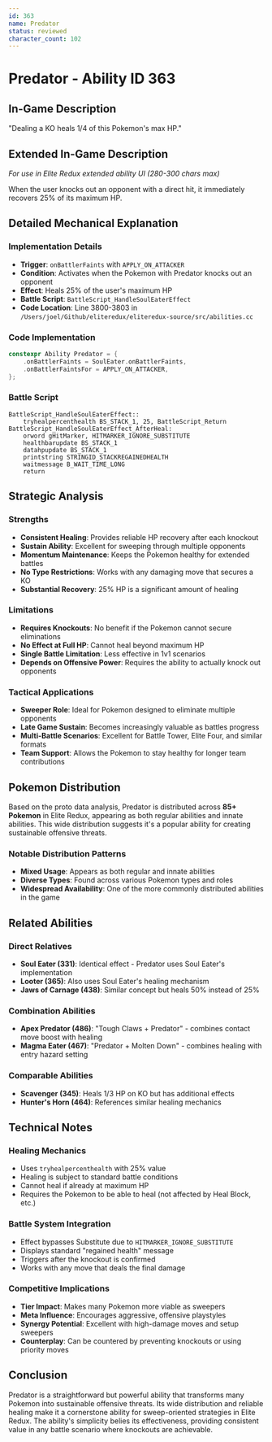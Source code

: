 ```yaml
---
id: 363
name: Predator
status: reviewed
character_count: 102
---
```


# Predator - Ability ID 363

## In-Game Description
"Dealing a KO heals 1/4 of this Pokemon's max HP."

## Extended In-Game Description
*For use in Elite Redux extended ability UI (280-300 chars max)*

When the user knocks out an opponent with a direct hit, it immediately recovers 25% of its maximum HP.

## Detailed Mechanical Explanation

### Implementation Details
- **Trigger**: `onBattlerFaints` with `APPLY_ON_ATTACKER`
- **Condition**: Activates when the Pokemon with Predator knocks out an opponent
- **Effect**: Heals 25% of the user's maximum HP
- **Battle Script**: `BattleScript_HandleSoulEaterEffect`
- **Code Location**: Line 3800-3803 in `/Users/joel/Github/eliteredux/eliteredux-source/src/abilities.cc`

### Code Implementation
```cpp
constexpr Ability Predator = {
    .onBattlerFaints = SoulEater.onBattlerFaints,
    .onBattlerFaintsFor = APPLY_ON_ATTACKER,
};
```

### Battle Script
```assembly
BattleScript_HandleSoulEaterEffect::
    tryhealpercenthealth BS_STACK_1, 25, BattleScript_Return
BattleScript_HandleSoulEaterEffect_AfterHeal:
    orword gHitMarker, HITMARKER_IGNORE_SUBSTITUTE
    healthbarupdate BS_STACK_1
    datahpupdate BS_STACK_1
    printstring STRINGID_STACKREGAINEDHEALTH
    waitmessage B_WAIT_TIME_LONG
    return
```

## Strategic Analysis

### Strengths
- **Consistent Healing**: Provides reliable HP recovery after each knockout
- **Sustain Ability**: Excellent for sweeping through multiple opponents
- **Momentum Maintenance**: Keeps the Pokemon healthy for extended battles
- **No Type Restrictions**: Works with any damaging move that secures a KO
- **Substantial Recovery**: 25% HP is a significant amount of healing

### Limitations
- **Requires Knockouts**: No benefit if the Pokemon cannot secure eliminations
- **No Effect at Full HP**: Cannot heal beyond maximum HP
- **Single Battle Limitation**: Less effective in 1v1 scenarios
- **Depends on Offensive Power**: Requires the ability to actually knock out opponents

### Tactical Applications
- **Sweeper Role**: Ideal for Pokemon designed to eliminate multiple opponents
- **Late Game Sustain**: Becomes increasingly valuable as battles progress
- **Multi-Battle Scenarios**: Excellent for Battle Tower, Elite Four, and similar formats
- **Team Support**: Allows the Pokemon to stay healthy for longer team contributions

## Pokemon Distribution

Based on the proto data analysis, Predator is distributed across **85+ Pokemon** in Elite Redux, appearing as both regular abilities and innate abilities. This wide distribution suggests it's a popular ability for creating sustainable offensive threats.

### Notable Distribution Patterns
- **Mixed Usage**: Appears as both regular and innate abilities
- **Diverse Types**: Found across various Pokemon types and roles
- **Widespread Availability**: One of the more commonly distributed abilities in the game

## Related Abilities

### Direct Relatives
- **Soul Eater (331)**: Identical effect - Predator uses Soul Eater's implementation
- **Looter (365)**: Also uses Soul Eater's healing mechanism
- **Jaws of Carnage (438)**: Similar concept but heals 50% instead of 25%

### Combination Abilities
- **Apex Predator (486)**: "Tough Claws + Predator" - combines contact move boost with healing
- **Magma Eater (467)**: "Predator + Molten Down" - combines healing with entry hazard setting

### Comparable Abilities
- **Scavenger (345)**: Heals 1/3 HP on KO but has additional effects
- **Hunter's Horn (464)**: References similar healing mechanics

## Technical Notes

### Healing Mechanics
- Uses `tryhealpercenthealth` with 25% value
- Healing is subject to standard battle conditions
- Cannot heal if already at maximum HP
- Requires the Pokemon to be able to heal (not affected by Heal Block, etc.)

### Battle System Integration
- Effect bypasses Substitute due to `HITMARKER_IGNORE_SUBSTITUTE`
- Displays standard "regained health" message
- Triggers after the knockout is confirmed
- Works with any move that deals the final damage

### Competitive Implications
- **Tier Impact**: Makes many Pokemon more viable as sweepers
- **Meta Influence**: Encourages aggressive, offensive playstyles
- **Synergy Potential**: Excellent with high-damage moves and setup sweepers
- **Counterplay**: Can be countered by preventing knockouts or using priority moves

## Conclusion

Predator is a straightforward but powerful ability that transforms many Pokemon into sustainable offensive threats. Its wide distribution and reliable healing make it a cornerstone ability for sweep-oriented strategies in Elite Redux. The ability's simplicity belies its effectiveness, providing consistent value in any battle scenario where knockouts are achievable.